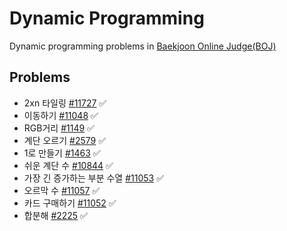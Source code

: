 # Dynamic Programming

Dynamic programming problems in [Baekjoon Online Judge(BOJ)](https://www.acmicpc.net/workbook/view/1984)

## Problems

* 2xn 타일링 [#11727](https://www.acmicpc.net/problem/11727) ✅
* 이동하기 [#11048](https://www.acmicpc.net/problem/11048) ✅
* RGB거리 [#1149](https://www.acmicpc.net/problem/1149) ✅
* 계단 오르기 [#2579](https://www.acmicpc.net/problem/2579) ✅
* 1로 만들기 [#1463](https://www.acmicpc.net/problem/1463) ✅
* 쉬운 계단 수 [#10844](https://www.acmicpc.net/problem/10844) ✅
* 가장 긴 증가하는 부분 수열 [#11053](https://www.acmicpc.net/problem/11053) ✅
* 오르막 수 [#11057](https://www.acmicpc.net/problem/11057) ✅
* 카드 구매하기 [#11052](https://www.acmicpc.net/problem/11052) ✅
* 합분해 [#2225](https://www.acmicpc.net/problem/2225) ✅